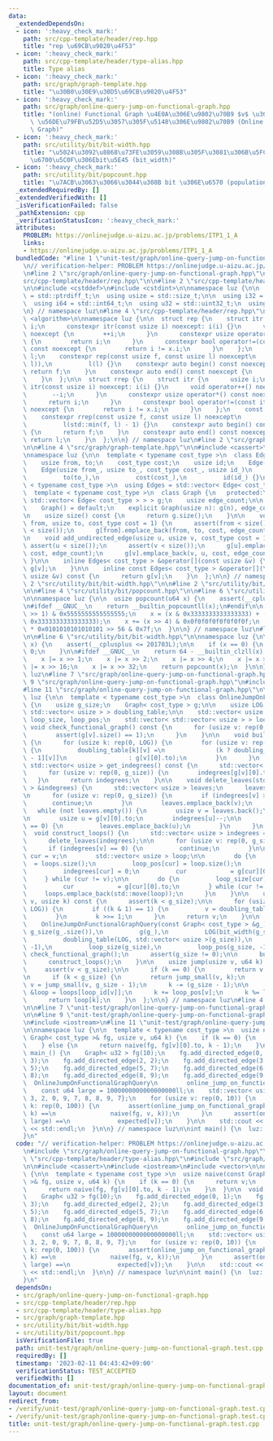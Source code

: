 ```yaml
---
data:
  _extendedDependsOn:
  - icon: ':heavy_check_mark:'
    path: src/cpp-template/header/rep.hpp
    title: "rep \u69CB\u9020\u4F53"
  - icon: ':heavy_check_mark:'
    path: src/cpp-template/header/type-alias.hpp
    title: Type alias
  - icon: ':heavy_check_mark:'
    path: src/graph/graph-template.hpp
    title: "\u30B0\u30E9\u30D5\u69CB\u9020\u4F53"
  - icon: ':heavy_check_mark:'
    path: src/graph/online-query-jump-on-functional-graph.hpp
    title: "(online) Functional Graph \u4E0A\u306E\u9802\u70B9 $v$ \u304B\u3089 $k$\
      \ \u56DE\u79FB\u52D5\u3057\u305F\u5148\u306E\u9802\u70B9 (Online Jump On Functional\
      \ Graph)"
  - icon: ':heavy_check_mark:'
    path: src/utility/bit/bit-width.hpp
    title: "\u5024\u3092\u8868\u73FE\u3059\u308B\u305F\u3081\u306B\u5FC5\u8981\u306A\
      \u6700\u5C0F\u306Ebit\u5E45 (bit_width)"
  - icon: ':heavy_check_mark:'
    path: src/utility/bit/popcount.hpp
    title: "\u7ACB\u3063\u3066\u3044\u308B bit \u306E\u6570 (population count, popcount)"
  _extendedRequiredBy: []
  _extendedVerifiedWith: []
  _isVerificationFailed: false
  _pathExtension: cpp
  _verificationStatusIcon: ':heavy_check_mark:'
  attributes:
    PROBLEM: https://onlinejudge.u-aizu.ac.jp/problems/ITP1_1_A
    links:
    - https://onlinejudge.u-aizu.ac.jp/problems/ITP1_1_A
  bundledCode: "#line 1 \"unit-test/graph/online-query-jump-on-functional-graph.test.cpp\"\
    \n// verification-helper: PROBLEM https://onlinejudge.u-aizu.ac.jp/problems/ITP1_1_A\n\
    \n#line 2 \"src/graph/online-query-jump-on-functional-graph.hpp\"\n\n#line 2 \"\
    src/cpp-template/header/rep.hpp\"\n\n#line 2 \"src/cpp-template/header/type-alias.hpp\"\
    \n\n#include <cstddef>\n#include <cstdint>\n\nnamespace luz {\n\n  using isize\
    \ = std::ptrdiff_t;\n  using usize = std::size_t;\n\n  using i32 = std::int32_t;\n\
    \  using i64 = std::int64_t;\n  using u32 = std::uint32_t;\n  using u64 = std::uint64_t;\n\
    \n} // namespace luz\n#line 4 \"src/cpp-template/header/rep.hpp\"\n\n#include\
    \ <algorithm>\n\nnamespace luz {\n\n  struct rep {\n    struct itr {\n      usize\
    \ i;\n      constexpr itr(const usize i) noexcept: i(i) {}\n      void operator++()\
    \ noexcept {\n        ++i;\n      }\n      constexpr usize operator*() const noexcept\
    \ {\n        return i;\n      }\n      constexpr bool operator!=(const itr x)\
    \ const noexcept {\n        return i != x.i;\n      }\n    };\n    const itr f,\
    \ l;\n    constexpr rep(const usize f, const usize l) noexcept\n        : f(std::min(f,\
    \ l)),\n          l(l) {}\n    constexpr auto begin() const noexcept {\n     \
    \ return f;\n    }\n    constexpr auto end() const noexcept {\n      return l;\n\
    \    }\n  };\n\n  struct rrep {\n    struct itr {\n      usize i;\n      constexpr\
    \ itr(const usize i) noexcept: i(i) {}\n      void operator++() noexcept {\n \
    \       --i;\n      }\n      constexpr usize operator*() const noexcept {\n  \
    \      return i;\n      }\n      constexpr bool operator!=(const itr x) const\
    \ noexcept {\n        return i != x.i;\n      }\n    };\n    const itr f, l;\n\
    \    constexpr rrep(const usize f, const usize l) noexcept\n        : f(l - 1),\n\
    \          l(std::min(f, l) - 1) {}\n    constexpr auto begin() const noexcept\
    \ {\n      return f;\n    }\n    constexpr auto end() const noexcept {\n     \
    \ return l;\n    }\n  };\n\n} // namespace luz\n#line 2 \"src/graph/graph-template.hpp\"\
    \n\n#line 4 \"src/graph/graph-template.hpp\"\n\n#include <cassert>\n#include <vector>\n\
    \nnamespace luz {\n\n  template < typename cost_type >\n  class Edge {\n   public:\n\
    \    usize from, to;\n    cost_type cost;\n    usize id;\n    Edge() = default;\n\
    \    Edge(usize from_, usize to_, cost_type cost_, usize id_)\n        : from(from_),\n\
    \          to(to_),\n          cost(cost_),\n          id(id_) {}\n  };\n\n  template\
    \ < typename cost_type >\n  using Edges = std::vector< Edge< cost_type > >;\n\n\
    \  template < typename cost_type >\n  class Graph {\n   protected:\n    std::vector<\
    \ std::vector< Edge< cost_type > > > g;\n    usize edge_count;\n\n   public:\n\
    \    Graph() = default;\n    explicit Graph(usize n): g(n), edge_count(0) {}\n\
    \n    usize size() const {\n      return g.size();\n    }\n\n    void add_directed_edge(usize\
    \ from, usize to, cost_type cost = 1) {\n      assert(from < size());\n      assert(to\
    \ < size());\n      g[from].emplace_back(from, to, cost, edge_count++);\n    }\n\
    \n    void add_undirected_edge(usize u, usize v, cost_type cost = 1) {\n     \
    \ assert(u < size());\n      assert(v < size());\n      g[u].emplace_back(u, v,\
    \ cost, edge_count);\n      g[v].emplace_back(v, u, cost, edge_count++);\n   \
    \ }\n\n    inline Edges< cost_type > &operator[](const usize &v) {\n      return\
    \ g[v];\n    }\n\n    inline const Edges< cost_type > &operator[](\n        const\
    \ usize &v) const {\n      return g[v];\n    }\n  };\n\n} // namespace luz\n#line\
    \ 2 \"src/utility/bit/bit-width.hpp\"\n\n#line 2 \"src/utility/bit/popcount.hpp\"\
    \n\n#line 4 \"src/utility/bit/popcount.hpp\"\n\n#line 6 \"src/utility/bit/popcount.hpp\"\
    \n\nnamespace luz {\n\n  usize popcount(u64 x) {\n    assert(__cplusplus <= 201703L);\n\
    \n#ifdef __GNUC__\n    return __builtin_popcountll(x);\n#endif\n\n    x -= (x\
    \ >> 1) & 0x5555555555555555;\n    x = (x & 0x3333333333333333) + ((x >> 2) &\
    \ 0x3333333333333333);\n    x += (x >> 4) & 0x0f0f0f0f0f0f0f0f;\n    return x\
    \ * 0x0101010101010101 >> 56 & 0x7f;\n  }\n\n} // namespace luz\n#line 4 \"src/utility/bit/bit-width.hpp\"\
    \n\n#line 6 \"src/utility/bit/bit-width.hpp\"\n\nnamespace luz {\n\n  usize bit_width(u64\
    \ x) {\n    assert(__cplusplus <= 201703L);\n\n    if (x == 0) {\n      return\
    \ 0;\n    }\n\n#ifdef __GNUC__\n    return 64 - __builtin_clzll(x);\n#endif\n\n\
    \    x |= x >> 1;\n    x |= x >> 2;\n    x |= x >> 4;\n    x |= x >> 8;\n    x\
    \ |= x >> 16;\n    x |= x >> 32;\n    return popcount(x);\n  }\n\n} // namespace\
    \ luz\n#line 7 \"src/graph/online-query-jump-on-functional-graph.hpp\"\n\n#line\
    \ 9 \"src/graph/online-query-jump-on-functional-graph.hpp\"\n#include <utility>\n\
    #line 11 \"src/graph/online-query-jump-on-functional-graph.hpp\"\n\nnamespace\
    \ luz {\n\n  template < typename cost_type >\n  class OnlineJumpOnFunctionalGraphQuery\
    \ {\n    usize g_size;\n    Graph< cost_type > g;\n\n    usize LOG;\n    std::vector<\
    \ std::vector< usize > > doubling_table;\n\n    std::vector< usize > loop_id,\
    \ loop_size, loop_pos;\n    std::vector< std::vector< usize > > loops;\n\n   \
    \ void check_functional_graph() const {\n      for (usize v: rep(0, g_size)) {\n\
    \        assert(g[v].size() == 1);\n      }\n    }\n\n    void build_doubling_table()\
    \ {\n      for (usize k: rep(0, LOG)) {\n        for (usize v: rep(0, g_size))\
    \ {\n          doubling_table[k][v] =\n              (k ? doubling_table[k - 1][doubling_table[k\
    \ - 1][v]]\n                 : g[v][0].to);\n        }\n      }\n    }\n\n   \
    \ std::vector< usize > get_indegrees() const {\n      std::vector< usize > indegrees(g_size);\n\
    \      for (usize v: rep(0, g_size)) {\n        indegrees[g[v][0].to]++;\n   \
    \   }\n      return indegrees;\n    }\n\n    void delete_leaves(std::vector< usize\
    \ > &indegrees) {\n      std::vector< usize > leaves;\n      leaves.reserve(g_size);\n\
    \n      for (usize v: rep(0, g_size)) {\n        if (indegrees[v] > 0) {\n   \
    \       continue;\n        }\n        leaves.emplace_back(v);\n      }\n\n   \
    \   while (not leaves.empty()) {\n        usize v = leaves.back();\n        leaves.pop_back();\n\
    \n        usize u = g[v][0].to;\n        indegrees[u]--;\n\n        if (indegrees[u]\
    \ == 0) {\n          leaves.emplace_back(u);\n        }\n      }\n    }\n\n  \
    \  void construct_loops() {\n      std::vector< usize > indegrees = get_indegrees();\n\
    \      delete_leaves(indegrees);\n\n      for (usize v: rep(0, g_size)) {\n  \
    \      if (indegrees[v] == 0) {\n          continue;\n        }\n\n        usize\
    \ cur = v;\n        std::vector< usize > loop;\n\n        do {\n          loop_id[cur]\
    \  = loops.size();\n          loop_pos[cur] = loop.size();\n          loop.emplace_back(cur);\n\
    \          indegrees[cur] = 0;\n          cur            = g[cur][0].to;\n   \
    \     } while (cur != v);\n\n        do {\n          loop_size[cur] = loop.size();\n\
    \          cur            = g[cur][0].to;\n        } while (cur != v);\n\n   \
    \     loops.emplace_back(std::move(loop));\n      }\n    }\n\n    usize jump_small(usize\
    \ v, usize k) const {\n      assert(k < g_size);\n\n      for (usize i: rep(0,\
    \ LOG)) {\n        if ((k & 1) == 1) {\n          v = doubling_table[i][v];\n\
    \        }\n        k >>= 1;\n      }\n      return v;\n    }\n\n   public:\n\
    \    OnlineJumpOnFunctionalGraphQuery(const Graph< cost_type > &g_)\n        :\
    \ g_size(g_.size()),\n          g(g_),\n          LOG(bit_width(g_size - 1)),\n\
    \          doubling_table(LOG, std::vector< usize >(g_size)),\n          loop_id(g_size,\
    \ -1),\n          loop_size(g_size),\n          loop_pos(g_size, -1) {\n     \
    \ check_functional_graph();\n      assert(g_size != 0);\n\n      build_doubling_table();\n\
    \      construct_loops();\n    }\n\n    usize jump(usize v, u64 k) const {\n \
    \     assert(v < g_size);\n\n      if (k == 0) {\n        return v;\n      }\n\
    \n      if (k < g_size) {\n        return jump_small(v, k);\n      }\n\n     \
    \ v = jump_small(v, g_size - 1);\n      k -= (g_size - 1);\n\n      const auto\
    \ &loop = loops[loop_id[v]];\n      k += loop_pos[v];\n      k %= loop_size[v];\n\
    \      return loop[k];\n    }\n  };\n\n} // namespace luz\n#line 4 \"unit-test/graph/online-query-jump-on-functional-graph.test.cpp\"\
    \n\n#line 7 \"unit-test/graph/online-query-jump-on-functional-graph.test.cpp\"\
    \n\n#line 9 \"unit-test/graph/online-query-jump-on-functional-graph.test.cpp\"\
    \n#include <iostream>\n#line 11 \"unit-test/graph/online-query-jump-on-functional-graph.test.cpp\"\
    \n\nnamespace luz {\n\n  template < typename cost_type >\n  usize naive(const\
    \ Graph< cost_type >& fg, usize v, u64 k) {\n    if (k == 0) {\n      return v;\n\
    \    } else {\n      return naive(fg, fg[v][0].to, k - 1);\n    }\n  }\n\n  void\
    \ main_() {\n    Graph< u32 > fg(10);\n    fg.add_directed_edge(0, 1);\n    fg.add_directed_edge(1,\
    \ 3);\n    fg.add_directed_edge(2, 2);\n    fg.add_directed_edge(3, 0);\n    fg.add_directed_edge(4,\
    \ 5);\n    fg.add_directed_edge(5, 7);\n    fg.add_directed_edge(6, 8);\n    fg.add_directed_edge(7,\
    \ 8);\n    fg.add_directed_edge(8, 9);\n    fg.add_directed_edge(9, 7);\n\n  \
    \  OnlineJumpOnFunctionalGraphQuery\n        online_jump_on_functional_graph_solver(fg);\n\
    \    const u64 large = 1000000000000000000ll;\n    std::vector< usize > expected{1,\
    \ 3, 2, 0, 9, 7, 8, 8, 9, 7};\n    for (usize v: rep(0, 10)) {\n      for (u64\
    \ k: rep(0, 100)) {\n        assert(online_jump_on_functional_graph_solver.jump(v,\
    \ k) ==\n               naive(fg, v, k));\n      }\n      assert(online_jump_on_functional_graph_solver.jump(v,\
    \ large) ==\n             expected[v]);\n    }\n\n    std::cout << \"Hello World\"\
    \ << std::endl;\n  }\n\n} // namespace luz\n\nint main() {\n  luz::main_();\n\
    }\n"
  code: "// verification-helper: PROBLEM https://onlinejudge.u-aizu.ac.jp/problems/ITP1_1_A\n\
    \n#include \"src/graph/online-query-jump-on-functional-graph.hpp\"\n\n#include\
    \ \"src/cpp-template/header/type-alias.hpp\"\n#include \"src/graph/graph-template.hpp\"\
    \n\n#include <cassert>\n#include <iostream>\n#include <vector>\n\nnamespace luz\
    \ {\n\n  template < typename cost_type >\n  usize naive(const Graph< cost_type\
    \ >& fg, usize v, u64 k) {\n    if (k == 0) {\n      return v;\n    } else {\n\
    \      return naive(fg, fg[v][0].to, k - 1);\n    }\n  }\n\n  void main_() {\n\
    \    Graph< u32 > fg(10);\n    fg.add_directed_edge(0, 1);\n    fg.add_directed_edge(1,\
    \ 3);\n    fg.add_directed_edge(2, 2);\n    fg.add_directed_edge(3, 0);\n    fg.add_directed_edge(4,\
    \ 5);\n    fg.add_directed_edge(5, 7);\n    fg.add_directed_edge(6, 8);\n    fg.add_directed_edge(7,\
    \ 8);\n    fg.add_directed_edge(8, 9);\n    fg.add_directed_edge(9, 7);\n\n  \
    \  OnlineJumpOnFunctionalGraphQuery\n        online_jump_on_functional_graph_solver(fg);\n\
    \    const u64 large = 1000000000000000000ll;\n    std::vector< usize > expected{1,\
    \ 3, 2, 0, 9, 7, 8, 8, 9, 7};\n    for (usize v: rep(0, 10)) {\n      for (u64\
    \ k: rep(0, 100)) {\n        assert(online_jump_on_functional_graph_solver.jump(v,\
    \ k) ==\n               naive(fg, v, k));\n      }\n      assert(online_jump_on_functional_graph_solver.jump(v,\
    \ large) ==\n             expected[v]);\n    }\n\n    std::cout << \"Hello World\"\
    \ << std::endl;\n  }\n\n} // namespace luz\n\nint main() {\n  luz::main_();\n\
    }\n"
  dependsOn:
  - src/graph/online-query-jump-on-functional-graph.hpp
  - src/cpp-template/header/rep.hpp
  - src/cpp-template/header/type-alias.hpp
  - src/graph/graph-template.hpp
  - src/utility/bit/bit-width.hpp
  - src/utility/bit/popcount.hpp
  isVerificationFile: true
  path: unit-test/graph/online-query-jump-on-functional-graph.test.cpp
  requiredBy: []
  timestamp: '2023-02-11 04:43:42+09:00'
  verificationStatus: TEST_ACCEPTED
  verifiedWith: []
documentation_of: unit-test/graph/online-query-jump-on-functional-graph.test.cpp
layout: document
redirect_from:
- /verify/unit-test/graph/online-query-jump-on-functional-graph.test.cpp
- /verify/unit-test/graph/online-query-jump-on-functional-graph.test.cpp.html
title: unit-test/graph/online-query-jump-on-functional-graph.test.cpp
---
```

